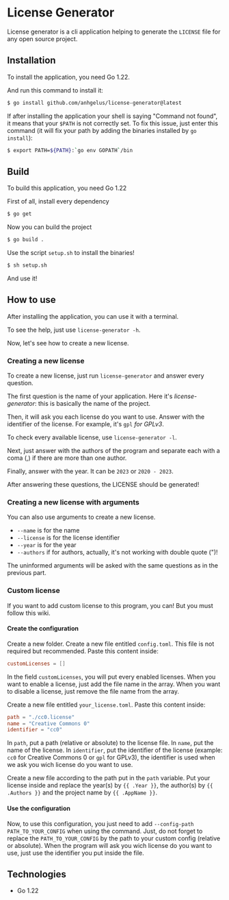 # License Generator

License generator is a cli application helping to generate the `LICENSE` file for any open source project.

## Installation

To install the application, you need Go 1.22.

And run this command to install it:
```bash
$ go install github.com/anhgelus/license-generator@latest
```

If after installing the application your shell is saying "Command not found", it means that your `$PATH` is not correctly set.
To fix this issue, just enter this command (it will fix your path by adding the binaries installed by `go install`):
```bash
$ export PATH=${PATH}:`go env GOPATH`/bin
```

## Build

To build this application, you need Go 1.22

First of all, install every dependency

```bash
$ go get
```

Now you can build the project

```bash
$ go build .
```

Use the script `setup.sh` to install the binaries!

```bash
$ sh setup.sh
```

And use it!

## How to use

After installing the application, you can use it with a terminal.

To see the help, just use `license-generator -h`.

Now, let's see how to create a new license.

### Creating a new license

To create a new license, just run `license-generator` and answer every question.

The first question is the name of your application. Here it's *license-generator*: this is basically the name of the project.

Then, it will ask you each license do you want to use. Answer with the identifier of the license. For example, it's `gpl` *for GPLv3*.

To check every available license, use `license-generator -l`.

Next, just answer with the authors of the program and separate each with a coma (,) if there are more than one author.

Finally, answer with the year. It can be `2023` or `2020 - 2023`. 

After answering these questions, the LICENSE should be generated!

### Creating a new license with arguments

You can also use arguments to create a new license.

- `--name` is for the name
- `--license` is for the license identifier
- `--year` is for the year
- `--authors` if for authors, actually, it's not working with double quote (")!

The uninformed arguments will be asked with the same questions as in the previous part. 

### Custom license

If you want to add custom license to this program, you can! But you must follow this wiki.

#### Create the configuration

Create a new folder.
Create a new file entitled `config.toml`. This file is not required but recommended.
Paste this content inside:
```toml
customLicenses = []
```
In the field `customLicenses`, you will put every enabled licenses. When you want to enable a license, just add the file name in the array. When you want to disable a license, just remove the file name from the array.

Create a new file entitled `your_license.toml`.
Paste this content inside:
```toml
path = "./cc0.license"
name = "Creative Commons 0"
identifier = "cc0"
```
In `path`, put a path (relative or absolute) to the license file. In `name`, put the name of the license. In `identifier`, put the identifier of the license (example: `cc0` for Creative Commons 0 or `gpl` for GPLv3), the identifier is used when we ask you wich license do you want to use.

Create a new file according to the path put in the `path` variable.
Put your license inside and replace the year(s) by `{{ .Year }}`, the author(s) by `{{ .Authors }}` and the project name by `{{ .AppName }}`.

#### Use the configuration

Now, to use this configuration, you just need to add  `--config-path PATH_TO_YOUR_CONFIG` when using the command. Just, do not forget to replace the `PATH_TO_YOUR_CONFIG` by the path to your custom config (relative or absolute).
When the program will ask you wich license do you want to use, just use the identifier you put inside the file.

## Technologies

- Go 1.22
